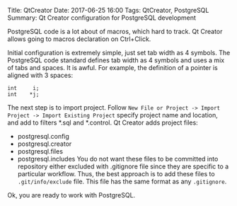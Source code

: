 Title: QtCreator
Date: 2017-06-25 16:00
Tags: QtCreator, PostgreSQL
Summary: Qt Creator configuration for PostgreSQL development

PostgreSQL code is a lot about of macros, which hard to track. Qt Creator allows going to macros declaration on Ctrl+Click.

Initial configuration is extremely simple, just set tab width as 4 symbols.
The PostgreSQL code standard defines tab width as 4 symbols and uses a mix of tabs and spaces. It is awful. For example, the definition of a pointer is aligned with 3 spaces:
```
int     i;
int    *j;
```

The next step is to import project. Follow `New File or Project -> Import Project -> Import Existing Project` specify project name and location, and add to filters *.sql and *.control.
Qt Creator adds project files:
- postgresql.config
- postgresql.creator
- postgresql.files
- postgresql.includes
You do not want these files to be committed into repository either excluded with .gitignore file since they are specific to a particular workflow. Thus, the best approach is to add these files to `.git/info/exclude` file. This file has the same format as any `.gitignore`.

Ok, you are ready to work with PostgreSQL.
